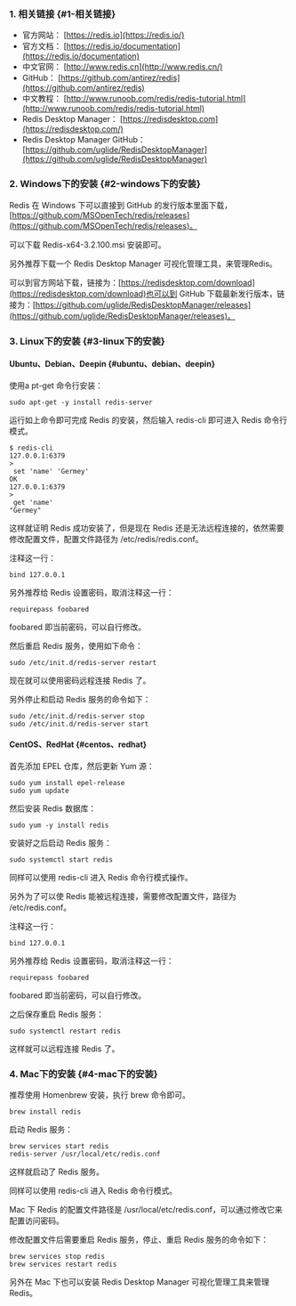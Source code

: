 ### 1. 相关链接 {#1-相关链接}

* 官方网站：
  [https://redis.io](https://redis.io/)
* 官方文档：
  [https://redis.io/documentation](https://redis.io/documentation)
* 中文官网：
  [http://www.redis.cn](http://www.redis.cn/)
* GitHub：
  [https://github.com/antirez/redis](https://github.com/antirez/redis)
* 中文教程：
  [http://www.runoob.com/redis/redis-tutorial.html](http://www.runoob.com/redis/redis-tutorial.html)
* Redis Desktop Manager：
  [https://redisdesktop.com](https://redisdesktop.com/)
* Redis Desktop Manager GitHub：
  [https://github.com/uglide/RedisDesktopManager](https://github.com/uglide/RedisDesktopManager)

### 2. Windows下的安装 {#2-windows下的安装}

Redis 在 Windows 下可以直接到 GitHub 的发行版本里面下载，[https://github.com/MSOpenTech/redis/releases](https://github.com/MSOpenTech/redis/releases)。

可以下载 Redis-x64-3.2.100.msi 安装即可。

另外推荐下载一个 Redis Desktop Manager 可视化管理工具，来管理Redis。

可以到官方网站下载，链接为：[https://redisdesktop.com/download](https://redisdesktop.com/download)也可以到 GitHub 下载最新发行版本，链接为：[https://github.com/uglide/RedisDesktopManager/releases](https://github.com/uglide/RedisDesktopManager/releases)。

### 3. Linux下的安装 {#3-linux下的安装}

#### Ubuntu、Debian、Deepin {#ubuntu、debian、deepin}

使用a pt-get 命令行安装：

```
sudo apt-get -y install redis-server

```

运行如上命令即可完成 Redis 的安装，然后输入 redis-cli 即可进入 Redis 命令行模式。

```
$ redis-cli
127.0.0.1:6379
>
 set 'name' 'Germey'
OK
127.0.0.1:6379
>
 get 'name'
"Germey"

```

这样就证明 Redis 成功安装了，但是现在 Redis 还是无法远程连接的，依然需要修改配置文件，配置文件路径为 /etc/redis/redis.conf。

注释这一行：

```
bind 127.0.0.1

```

另外推荐给 Redis 设置密码，取消注释这一行：

```
requirepass foobared

```

foobared 即当前密码，可以自行修改。

然后重启 Redis 服务，使用如下命令：

```
sudo /etc/init.d/redis-server restart

```

现在就可以使用密码远程连接 Redis 了。

另外停止和启动 Redis 服务的命令如下：

```
sudo /etc/init.d/redis-server stop
sudo /etc/init.d/redis-server start

```

#### CentOS、RedHat {#centos、redhat}

首先添加 EPEL 仓库，然后更新 Yum 源：

```
sudo yum install epel-release
sudo yum update

```

然后安装 Redis 数据库：

```
sudo yum -y install redis

```

安装好之后启动 Redis 服务：

```
sudo systemctl start redis

```

同样可以使用 redis-cli 进入 Redis 命令行模式操作。

另外为了可以使 Redis 能被远程连接，需要修改配置文件，路径为 /etc/redis.conf。

注释这一行：

```
bind 127.0.0.1

```

另外推荐给 Redis 设置密码，取消注释这一行：

```
requirepass foobared

```

foobared 即当前密码，可以自行修改。

之后保存重启 Redis 服务：

```
sudo systemctl restart redis

```

这样就可以远程连接 Redis 了。

### 4. Mac下的安装 {#4-mac下的安装}

推荐使用 Homenbrew 安装，执行 brew 命令即可。

```
brew install redis

```

启动 Redis 服务：

```
brew services start redis
redis-server /usr/local/etc/redis.conf

```

这样就启动了 Redis 服务。

同样可以使用 redis-cli 进入 Redis 命令行模式。

Mac 下 Redis 的配置文件路径是 /usr/local/etc/redis.conf，可以通过修改它来配置访问密码。

修改配置文件后需要重启 Redis 服务，停止、重启 Redis 服务的命令如下：

```
brew services stop redis
brew services restart redis

```

另外在 Mac 下也可以安装 Redis Desktop Manager 可视化管理工具来管理 Redis。

